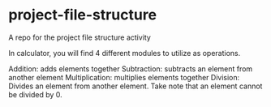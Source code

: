 # project-file-structure
A repo for the project file structure activity

In calculator, you will find 4 different modules to utilize as operations.

Addition: adds elements together
Subtraction: subtracts an element from another element
Multiplication: multiplies elements together
Division: Divides an element from another element. Take note that an element cannot be divided by 0.